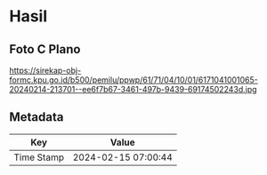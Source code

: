 # Hasil

## Foto C Plano

https://sirekap-obj-formc.kpu.go.id/b500/pemilu/ppwp/61/71/04/10/01/6171041001065-20240214-213701--ee6f7b67-3461-497b-9439-69174502243d.jpg


## Metadata

| Key        | Value               |
| ---------- | ------------------- |
| Time Stamp | 2024-02-15 07:00:44 |



